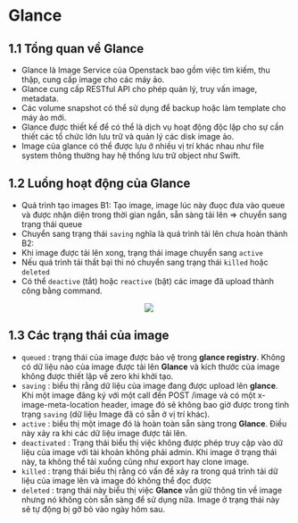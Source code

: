 # Glance

## 1.1 Tổng quan về Glance
- Glance là Image Service của Openstack bao gồm việc tìm kiếm, thu thập, cung cấp image cho các máy ảo.
- Glance cung cấp RESTful API cho phép quản lý, truy vấn image, metadata.
- Các volume snapshot có thể sử dụng để backup hoặc làm template cho máy ảo mới.
- Glance được thiết kế để có thể là dịch vụ hoạt động độc lập cho sự cần thiết các tổ chức lớn lưu trữ và quản lý các disk image ảo.
- Image của glance có thể được lưu ở nhiều vị trí khác nhau như file system thông thường hay hệ thống lưu trữ object như Swift.

## 1.2 Luồng hoạt động của Glance 

- Quá trình tạo images
B1: Tạo image, image lúc này đuọc đưa vào queue và được nhận diện trong thời gian ngắn, sẵn sàng tải lên => chuyển sang trạng thái queue
- Chuyển sang trạng thái `saving` nghĩa là quá trình tải lên chưa hoàn thành
B2: 
- Khi image được tải lên xong, trạng thái image chuyển sang `active`
- Nếu quá trình tải thất bại thì nó chuyển sang trạng thái `killed` hoặc `deleted`
- Có thể `deactive` (tắt) hoặc `reactive` (bật) các image đã upload thành công bằng command.

<p align=center><img src="https://i.imgur.com/OERBwfx.png"></p>

## 1.3 Các trạng thái của image


- `queued` : trạng thái của image được bảo vệ trong **glance registry**. Không có dữ liệu nào của image được tải lên **Glance** và kích thước của image không được thiết lập về zero khi khởi tạo.
- `saving` : biểu thị rằng dữ liệu của image đang được upload lên **glance**. Khi một image đăng ký với một call đến POST /image và có một x-image-meta-location header, image đó sẽ không bao giờ được trong tình trạng `saving` (dữ liệu Image đã có sẵn ở vị trí khác).
- `active` : biểu thị một image đó là hoàn toàn sẵn sàng trong **Glance**. Điều này xảy ra khi các dữ liệu image được tải lên.
- `deactivated` : Trạng thái biểu thị việc không được phép truy cập vào dữ liệu của image với tài khoản không phải admin. Khi image ở trạng thái này, ta không thể tải xuống cũng như export hay clone image.
- `killed` : trạng thái biểu thị rằng có vấn đề xảy ra trong quá trình tải dữ liệu của image lên và image đó không thể đọc được
- `deleted` : trạng thái này biểu thị việc **Glance** vẫn giữ thông tin về image nhưng nó không còn sẵn sàng để sử dụng nữa. Image ở trạng thái này sẽ tự động bị gỡ bỏ vào ngày hôm sau.
